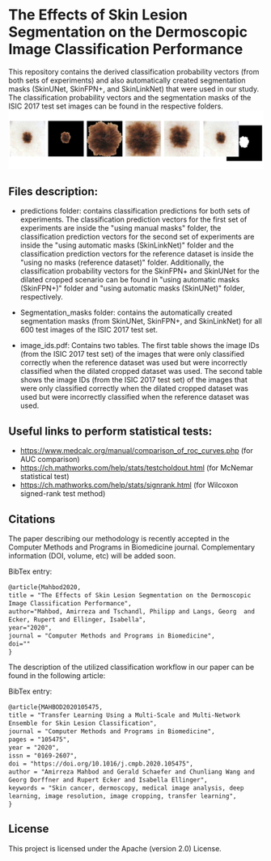 # The Effects of Skin Lesion Segmentation on the Dermoscopic Image Classification Performance
This repository contains the derived classification probability vectors (from both sets of experiments) and also automatically created segmentation masks (SkinUNet, SkinFPN+, and SkinLinkNet) that were used in our study. The classification probability vectors and the segmentation masks of the ISIC 2017 test set images can be found in the respective folders. 
![Project Image](https://github.com/masih4/Skin-lesion-segmentation-effects-of-the-classification-perfromnce/blob/master/Project.jpg)

## Files description:
- predictions folder: contains classification predictions for both sets of experiments. The classification prediction vectors for the first set of experiments are inside the "using manual masks" folder, the classification prediction vectors for the second set of experiments are inside the "using automatic masks (SkinLinkNet)" folder and the classification prediction vectors for the reference dataset is inside the "using no masks (reference dataset)" folder. Additionally, the classification probability vectors for the SkinFPN+ and SkinUNet for the dilated cropped scenario can be found in "using automatic masks (SkinFPN+)" folder and "using automatic masks (SkinUNet)" folder, respectively. 

- Segmentation_masks folder: contains the automatically created segmentation masks (from SkinUNet, SkinFPN+, and SkinLinkNet) for all 600 test images of the ISIC 2017 test set. 

- image_ids.pdf: Contains two tables. The first table shows the image IDs (from the ISIC 2017 test set) of the images that were only classified correctly when the reference dataset was used but were incorrectly classified when the dilated cropped dataset was used. The second table shows the image IDs (from the ISIC 2017 test set) of the images that were only classified correctly when the dilated cropped dataset was used but were incorrectly classified when the reference dataset was used.

## Useful links to perform statistical tests:
- https://www.medcalc.org/manual/comparison_of_roc_curves.php (for AUC comparison)
- https://ch.mathworks.com/help/stats/testcholdout.html (for McNemar statistical test)
- https://ch.mathworks.com/help/stats/signrank.html (for Wilcoxon signed-rank test method)


## Citations
The paper describing our methodology is recently accepted in the Computer Methods and Programs in Biomedicine journal. Complementary information (DOI, volume, etc) will be added soon. 

BibTex entry:
```
@article{Mahbod2020,
title = "The Effects of Skin Lesion Segmentation on the Dermoscopic Image Classification Performance",
author="Mahbod, Amirreza and Tschandl, Philipp and Langs, Georg  and Ecker, Rupert and Ellinger, Isabella",
year="2020",
journal = "Computer Methods and Programs in Biomedicine",
doi=""
}
```
The description of the utilized classification workflow in our paper can be found in the following article:

BibTex entry:
```
@article{MAHBOD2020105475,
title = "Transfer Learning Using a Multi-Scale and Multi-Network Ensemble for Skin Lesion Classification",
journal = "Computer Methods and Programs in Biomedicine",
pages = "105475",
year = "2020",
issn = "0169-2607",
doi = "https://doi.org/10.1016/j.cmpb.2020.105475",
author = "Amirreza Mahbod and Gerald Schaefer and Chunliang Wang and Georg Dorffner and Rupert Ecker and Isabella Ellinger",
keywords = "Skin cancer, dermoscopy, medical image analysis, deep learning, image resolution, image cropping, transfer learning",
}
```

## License
This project is licensed under the Apache (version 2.0) License. 


